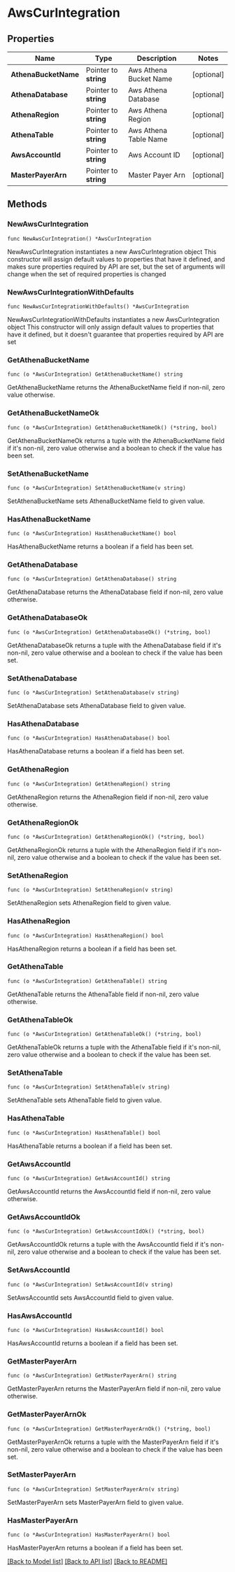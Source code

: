 # AwsCurIntegration

## Properties

Name | Type | Description | Notes
------------ | ------------- | ------------- | -------------
**AthenaBucketName** | Pointer to **string** | Aws Athena Bucket Name | [optional] 
**AthenaDatabase** | Pointer to **string** | Aws Athena Database | [optional] 
**AthenaRegion** | Pointer to **string** | Aws Athena Region | [optional] 
**AthenaTable** | Pointer to **string** | Aws Athena Table Name | [optional] 
**AwsAccountId** | Pointer to **string** | Aws Account ID | [optional] 
**MasterPayerArn** | Pointer to **string** | Master Payer Arn | [optional] 

## Methods

### NewAwsCurIntegration

`func NewAwsCurIntegration() *AwsCurIntegration`

NewAwsCurIntegration instantiates a new AwsCurIntegration object
This constructor will assign default values to properties that have it defined,
and makes sure properties required by API are set, but the set of arguments
will change when the set of required properties is changed

### NewAwsCurIntegrationWithDefaults

`func NewAwsCurIntegrationWithDefaults() *AwsCurIntegration`

NewAwsCurIntegrationWithDefaults instantiates a new AwsCurIntegration object
This constructor will only assign default values to properties that have it defined,
but it doesn't guarantee that properties required by API are set

### GetAthenaBucketName

`func (o *AwsCurIntegration) GetAthenaBucketName() string`

GetAthenaBucketName returns the AthenaBucketName field if non-nil, zero value otherwise.

### GetAthenaBucketNameOk

`func (o *AwsCurIntegration) GetAthenaBucketNameOk() (*string, bool)`

GetAthenaBucketNameOk returns a tuple with the AthenaBucketName field if it's non-nil, zero value otherwise
and a boolean to check if the value has been set.

### SetAthenaBucketName

`func (o *AwsCurIntegration) SetAthenaBucketName(v string)`

SetAthenaBucketName sets AthenaBucketName field to given value.

### HasAthenaBucketName

`func (o *AwsCurIntegration) HasAthenaBucketName() bool`

HasAthenaBucketName returns a boolean if a field has been set.

### GetAthenaDatabase

`func (o *AwsCurIntegration) GetAthenaDatabase() string`

GetAthenaDatabase returns the AthenaDatabase field if non-nil, zero value otherwise.

### GetAthenaDatabaseOk

`func (o *AwsCurIntegration) GetAthenaDatabaseOk() (*string, bool)`

GetAthenaDatabaseOk returns a tuple with the AthenaDatabase field if it's non-nil, zero value otherwise
and a boolean to check if the value has been set.

### SetAthenaDatabase

`func (o *AwsCurIntegration) SetAthenaDatabase(v string)`

SetAthenaDatabase sets AthenaDatabase field to given value.

### HasAthenaDatabase

`func (o *AwsCurIntegration) HasAthenaDatabase() bool`

HasAthenaDatabase returns a boolean if a field has been set.

### GetAthenaRegion

`func (o *AwsCurIntegration) GetAthenaRegion() string`

GetAthenaRegion returns the AthenaRegion field if non-nil, zero value otherwise.

### GetAthenaRegionOk

`func (o *AwsCurIntegration) GetAthenaRegionOk() (*string, bool)`

GetAthenaRegionOk returns a tuple with the AthenaRegion field if it's non-nil, zero value otherwise
and a boolean to check if the value has been set.

### SetAthenaRegion

`func (o *AwsCurIntegration) SetAthenaRegion(v string)`

SetAthenaRegion sets AthenaRegion field to given value.

### HasAthenaRegion

`func (o *AwsCurIntegration) HasAthenaRegion() bool`

HasAthenaRegion returns a boolean if a field has been set.

### GetAthenaTable

`func (o *AwsCurIntegration) GetAthenaTable() string`

GetAthenaTable returns the AthenaTable field if non-nil, zero value otherwise.

### GetAthenaTableOk

`func (o *AwsCurIntegration) GetAthenaTableOk() (*string, bool)`

GetAthenaTableOk returns a tuple with the AthenaTable field if it's non-nil, zero value otherwise
and a boolean to check if the value has been set.

### SetAthenaTable

`func (o *AwsCurIntegration) SetAthenaTable(v string)`

SetAthenaTable sets AthenaTable field to given value.

### HasAthenaTable

`func (o *AwsCurIntegration) HasAthenaTable() bool`

HasAthenaTable returns a boolean if a field has been set.

### GetAwsAccountId

`func (o *AwsCurIntegration) GetAwsAccountId() string`

GetAwsAccountId returns the AwsAccountId field if non-nil, zero value otherwise.

### GetAwsAccountIdOk

`func (o *AwsCurIntegration) GetAwsAccountIdOk() (*string, bool)`

GetAwsAccountIdOk returns a tuple with the AwsAccountId field if it's non-nil, zero value otherwise
and a boolean to check if the value has been set.

### SetAwsAccountId

`func (o *AwsCurIntegration) SetAwsAccountId(v string)`

SetAwsAccountId sets AwsAccountId field to given value.

### HasAwsAccountId

`func (o *AwsCurIntegration) HasAwsAccountId() bool`

HasAwsAccountId returns a boolean if a field has been set.

### GetMasterPayerArn

`func (o *AwsCurIntegration) GetMasterPayerArn() string`

GetMasterPayerArn returns the MasterPayerArn field if non-nil, zero value otherwise.

### GetMasterPayerArnOk

`func (o *AwsCurIntegration) GetMasterPayerArnOk() (*string, bool)`

GetMasterPayerArnOk returns a tuple with the MasterPayerArn field if it's non-nil, zero value otherwise
and a boolean to check if the value has been set.

### SetMasterPayerArn

`func (o *AwsCurIntegration) SetMasterPayerArn(v string)`

SetMasterPayerArn sets MasterPayerArn field to given value.

### HasMasterPayerArn

`func (o *AwsCurIntegration) HasMasterPayerArn() bool`

HasMasterPayerArn returns a boolean if a field has been set.


[[Back to Model list]](../README.md#documentation-for-models) [[Back to API list]](../README.md#documentation-for-api-endpoints) [[Back to README]](../README.md)


